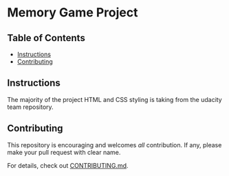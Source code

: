 # Memory Game Project

## Table of Contents

* [Instructions](#instructions)
* [Contributing](#contributing)

## Instructions

The majority of the project HTML and CSS styling is taking from the udacity team repository.

## Contributing

This repository is encouraging and welcomes _all_ contribution. If any, please make your pull request with clear name.

For details, check out [CONTRIBUTING.md](CONTRIBUTING.md).
